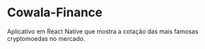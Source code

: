 # Cowala-Finance
Aplicativo em React Native que mostra a cotação das mais famosas cryptomoedas no mercado. 
